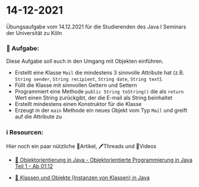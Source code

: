 # 14-12-2021

Übungsaufgabe vom 14.12.2021 für die Studierenden des Java I Seminars der Universität zu Köln


### 📝 Aufgabe:

Diese Aufgabe soll euch in den Umgang mit Objekten einführen.


- Erstellt eine Klasse ```Mail``` die mindestens 3 sinnvolle Attribute hat (z.B. ```String sender```, ```String recipient```, ```String date```, ```String text```).
- Füllt die Klasse mit sinnvollen Gettern und Settern
- Programmiert eine Methode ```public String toString()``` die als  ```return``` Wert einen String zurückgibt, der die E-mail als String beinhaltet
- Erstellt mindestens einen Konstruktor für die Klasse
- Erzeugt in der ```main``` Methode ein neues Objekt vom Typ ```Mail``` und greift auf die Attribute zu


### ℹ️ Resourcen:
Hier noch ein paar nützliche 📃Artikel, 🖊️Threads und 🎥Videos

- [🎥 Objektorientierung in Java - Objektorientierte Programmierung in Java Teil 1 - Ab 01:12 ](https://www.youtube.com/watch?v=xmSGwipW6NQ&ab_channel=Informatik-simpleclub)

- [📃 Klassen und Objekte (Instanzen von Klassen) in Java](https://www.programmierenlernenhq.de/klassen-und-objekte-in-java/)

